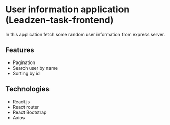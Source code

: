 # User information application (Leadzen-task-frontend)

In this application fetch some random user information from express server.

## Features

- Pagination
- Search user by name
- Sorting by id

## Technologies

- React.js
- React router
- React Bootstrap
- Axios
